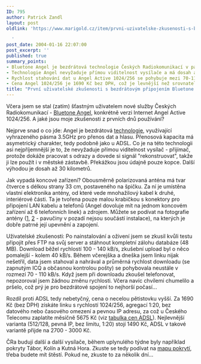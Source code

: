 ```yaml
---
ID: 795
author: Patrick Zandl
layout: post
oldlink: 'https://www.marigold.cz/item/prvni-uzivatelske-zkusenosti-s-bezdratovym-pripojenim-bluetone-angel

  '
post_date: 2004-01-16 22:07:00
post_excerpt: ''
published: true
summary_points:
- Bluetone Angel je bezdrátová technologie Českých Radiokomunikací v pásmu 3.5GHz.
- Technologie Angel nevyžaduje přímou viditelnost vysílače a má dosah až 30 km.
- Rychlost stahování dat u Angel Active 1024/256 se pohybuje mezi 70-110 kB/s.
- Cena Angel 1024/256 je 1690 Kč bez DPH, což je levnější než srovnatelné ADSL.
title: "První uživatelské zkušenosti s bezdrátovým připojením Bluetone Angel"
---
```


<p>
Včera jsem se stal (zatím) šťastným uživatelem nové služby Českých Radiokomunikací - <a href="http://www.bluetone.cz/main.php?pageid=52&lang=3&type=400&detail=1">Bluetone Angel</a>, konkrétně verzi Internet Angel Active 1024/256. A jaké jsou moje zkušenosti z prvních dnů používání?</p>


<p>
Nejprve snad o co jde: Angel je bezdrátová <a href="http://www.lupa.cz/clanek.php3?show=2971">technologie</a>, využívající vyhrazeného pásma 3.5GHz pro přenos dat a hlasu. Přenosová kapacita má asymetrický charakter, tedy podobně jako u ADSL. Co je na této technologii asi nejpříjemnější je to, že nevyžaduje přímou viditelnost vysílač - přijímač, protože dokáže pracovat s odrazy a dovede si signál "rekonstruovat", takže ji lze použít i v městské zástavbě. Překážkou jsou údajně pouze kopce. Další výhodou je dosah až 30 kilometrů.</p>


<p>
Jak vypadá koncové zařízení? Obousměrně polarizovaná anténa má tvar čtverce s délkou strany 33 cm, postaveného na špičku. Za ní je umístěna vlastní elektronika antény, od které vede mnohažilový kabel k druhé, interiérové části. Ta je tvořena pouze malou krabičkou s konektory pro připojení LAN kabelu a telefonů (Angel dovoluje mít na jednom koncovém zařízení až 6 telefonních linek) a zdrojem. Můžete se podívat na fotografie antény (<a href="http://blog.maly.cz/images/o51.jpg">1</a>, <a href="http://blog.maly.cz/images/o50.jpg">2</a> - pavučiny v pozadí nejsou součástí instalace), na kterých je dobře patrné její upevnění a zapojení.</p>


<p>
Uživatelské zkušenosti: Po nainstalování a oživení jsem se zkusil kvůli testu připojit přes FTP na svůj server a stáhnout kompletní zálohu databáze (48 MB). Download běžel rychlostí 100 - 140 kB/s, zkušební upload byl o něco pomalejší - kolem 40 kB/s. Během včerejška a dneška jsem linku nijak nešetřil, data jsem stahoval a nahrával a průměrná rychlost downloadu (se zapnutým ICQ a občasnou kontrolou pošty) se pohybovala neustále v rozmezí 70 - 110 kB/s. Když jsem při downloadu zkoušel telefonovat, nepozoroval jsem žádnou změnu rychlosti. Včera navíc chvílemi chumelilo a pršelo, což prý je pro bezdrátové spojení to nejhorší počasí...</p>


<p>
Rozdíl proti ADSL tedy nebetyčný, cena o necelou pětistovku vyšší. Za 1690 Kč (bez DPH) získáte linku s rychlostí 1024/256, agregací 1:20, bez datového nebo časového omezení a pevnou IP adresu, za což u Českého Telecomu zaplatíte měsíčně 5675 Kč (viz <a href="http://www.marigold.cz/adsl/">tabulka cen ADSL</a>). Nejlevnější varianta (512/128, pevná IP, bez limitu, 1:20) stojí 1490 Kč, ADSL v takové variantě přijde na 2700 - 3000 Kč. </p>


<p>
ČRa budují další a další vysílače, během uplynulého týdne byly například pokryty Tábor, Kolín a Kutná Hora. Zkuste se tedy podívat na <a href="http://www.bluetone.cz/main.php?pageid=54&lang=3&type=401&detail=1">mapu pokrytí</a>, třeba budete mít štěstí. Pokud ne, zkuste to za několik dní...</p>